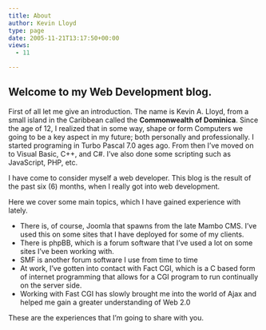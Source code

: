 ```yaml
---
title: About
author: Kevin Lloyd
type: page
date: 2005-11-21T13:17:50+00:00
views:
  - 11

---
```

## Welcome to my Web Development blog.

First of all let me give an introduction. The name is Kevin A. Lloyd, from a small island in the Caribbean called the **Commonwealth of Dominica**. Since the age of 12, I realized that in some way, shape or form Computers we going to be a key aspect in my future; both personally and professionally. I started programing in Turbo Pascal 7.0 ages ago. From then I&#8217;ve moved on to Visual Basic, C++, and C#. I&#8217;ve also done some scripting such as JavaScript, PHP, etc.

I have come to consider myself a web developer. This blog is the result of the past six (6) months, when I really got into web development.

Here we cover some main topics, which I have gained experience with lately.

  * There is, of course, Joomla that spawns from the late Mambo CMS. I&#8217;ve used this on some sites that I have deployed for some of my clients.
  * There is phpBB, which is a forum software that I&#8217;ve used a lot on some sites I&#8217;ve been working with.
  * SMF is another forum software I use from time to time
  * At work, I&#8217;ve gotten into contact with Fact CGI, which is a C based form of internet programming that allows for a CGI program to run continually on the server side.
  * Working with Fast CGI has slowly brought me into the world of Ajax and helped me gain a greater understanding of Web 2.0

These are the experiences that I&#8217;m going to share with you.